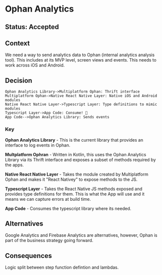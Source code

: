 # Ophan Analytics

## Status: Accepted

## Context

We need a way to send analytics data to Ophan (internal analytics analysis tool). This includes at its MVP level, screen views and events. This needs to work across iOS and Android.

## Decision

```sequence
Ophan Analytics Library->Multiplatform Ophan: Thrift interface
Multiplatform Ophan->Native React Native Layer: Native iOS and Android modules
Native React Native Layer->Typescript Layer: Type definitions to mimic modules
Typescript Layer->App Code: Consume! 🍔
App Code-->Ophan Analytics Library: Sends events
```

### Key

**Ophan Analytics Library** - This is the current library that provides an interface to log events in Ophan.

**Multplatform Ophran** - Written in Kotlin, this uses the Ophan Analytics Library via its Thrift interface and exposes a subset of methods required by the apps.

**Native React Native Layer** - Takes the module created by Multiplatform Ophan and makes it "React Nativey" to expose methods to the JS.

**Typescript Layer** - Takes the React Native JS methods exposed and provides type definitions for them. This is what the App will use and it means we can capture errors at build time.

**App Code** - Consumes the typescript library where its needed.

## Alternatives

Google Analytics and Firebase Analytics are alternatives, however, Ophan is part of the business strategy going forward.

## Consequences

Logic split between step function defintion and lambdas.
